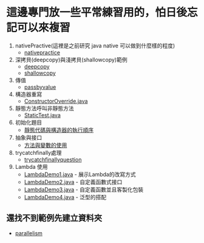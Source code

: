 # 這邊專門放一些平常練習用的，怕日後忘記可以來複習

1. nativePractive(這裡是之前研究 java native 可以做到什麼樣的程度)
    * [nativepractice](src/main/java/org/nativepractice)
2. 深拷貝(deepcopy)與淺拷貝(shallowcopy)範例
    * [deepcopy](src/main/java/org/interview/deepcopy)
    * [shallowcopy](src/main/java/org/interview/shallowcopy)
3. 傳值
    * [passbyvalue](src/main/java/org/interview/passbyvalue)
4. 構造器重寫
    * [ConstructorOverride.java](src/main/java/org/interview/override/ConstructorOverride.java)
5. 靜態方法呼叫非靜態方法
    * [StaticTest.java](src/main/java/org/interview/statictest/StaticTest.java)
6. 初始化題目
    * [靜態代碼與構造器的執行順序](src/main/java/org/interview/initialtest[InitialTest.java](src/main/java/org/interview/initialtest/InitialTest.java))
7. 抽象與接口
    * [方法與變數的使用](src/main/java/org/interview/abstractandinterface)
8. trycatchfinally處理
    * [trycatchfinallyquestion](src/main/java/org/interview/trycatchfinallyquestion)
9. Lambda 使用
    * [LambdaDemo1.java](src/main/java/org/interview/lambda/LambdaDemo1.java) - 展示Lambda的改寫方式
    * [LambdaDemo2.java](src/main/java/org/interview/lambda/LambdaDemo2.java) - 自定義函數式接口
    * [LambdaDemo3.java](src/main/java/org/interview/lambda/LambdaDemo3.java) - 自定義函數並且客製化包裝
    * [LambdaDemo4.java](src/main/java/org/interview/lambda/LambdaDemo4.java) - 泛型的搭配
## 還找不到範例先建立資料夾

* [parallelism](src/main/java/org/interview/parallelism)